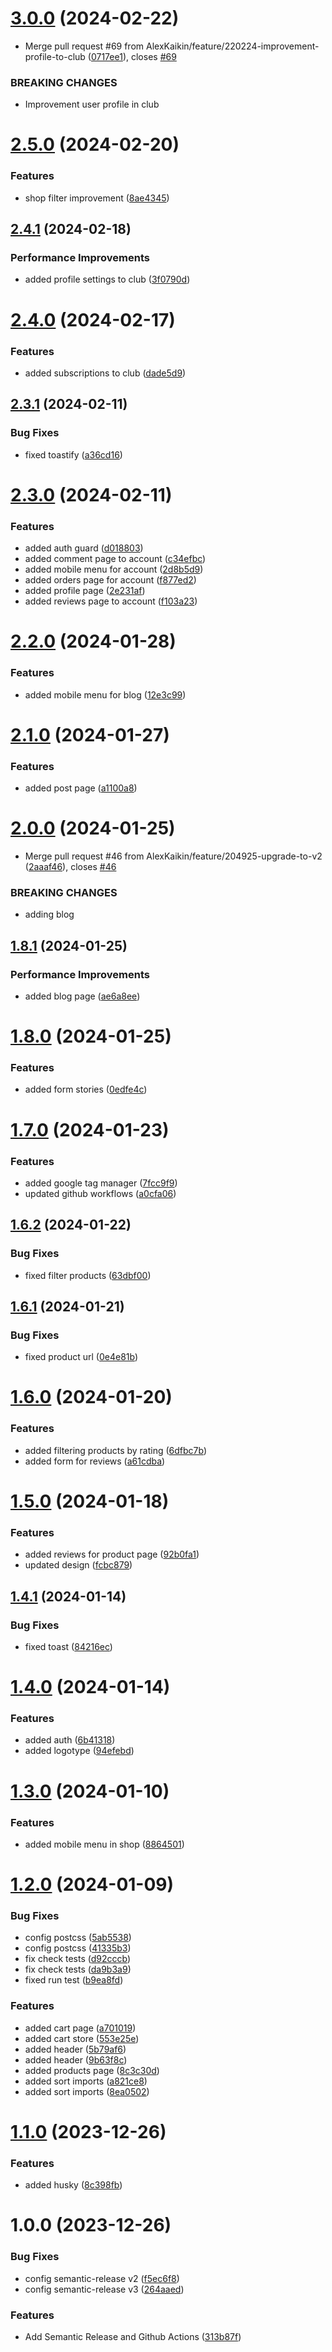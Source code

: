 # [3.0.0](https://github.com/AlexKaikin/evo-place-frontend/compare/v2.5.0...v3.0.0) (2024-02-22)


* Merge pull request #69 from AlexKaikin/feature/220224-improvement-profile-to-club ([0717ee1](https://github.com/AlexKaikin/evo-place-frontend/commit/0717ee1dc59f7700ada7235078b5ed40c3d325d2)), closes [#69](https://github.com/AlexKaikin/evo-place-frontend/issues/69)


### BREAKING CHANGES

* Improvement user profile in club

# [2.5.0](https://github.com/AlexKaikin/evo-place-frontend/compare/v2.4.1...v2.5.0) (2024-02-20)


### Features

* shop filter improvement ([8ae4345](https://github.com/AlexKaikin/evo-place-frontend/commit/8ae43453f9e12f5e45edcfbee18e5d8d6de1859a))

## [2.4.1](https://github.com/AlexKaikin/evo-place-frontend/compare/v2.4.0...v2.4.1) (2024-02-18)


### Performance Improvements

* added profile settings to club ([3f0790d](https://github.com/AlexKaikin/evo-place-frontend/commit/3f0790d102a3ffb8e31f3605993669f5c4508d60))

# [2.4.0](https://github.com/AlexKaikin/evo-place-frontend/compare/v2.3.1...v2.4.0) (2024-02-17)


### Features

* added subscriptions to club ([dade5d9](https://github.com/AlexKaikin/evo-place-frontend/commit/dade5d9e0957750c32bc63a118e7c3ca1020fb09))

## [2.3.1](https://github.com/AlexKaikin/evo-place-frontend/compare/v2.3.0...v2.3.1) (2024-02-11)


### Bug Fixes

* fixed toastify ([a36cd16](https://github.com/AlexKaikin/evo-place-frontend/commit/a36cd1668b1a61aef3e13e7eaa31fb77736ed7ec))

# [2.3.0](https://github.com/AlexKaikin/evo-place-frontend/compare/v2.2.0...v2.3.0) (2024-02-11)


### Features

* added auth guard ([d018803](https://github.com/AlexKaikin/evo-place-frontend/commit/d0188031612366c85066c70a9ec53310a3a04ab4))
* added comment page to account ([c34efbc](https://github.com/AlexKaikin/evo-place-frontend/commit/c34efbc6fd74ea9345639af101c311302b18d201))
* added mobile menu for account ([2d8b5d9](https://github.com/AlexKaikin/evo-place-frontend/commit/2d8b5d95d8a8ccc9f1baee5222d9bda002986da5))
* added orders page for account ([f877ed2](https://github.com/AlexKaikin/evo-place-frontend/commit/f877ed2ee68de517af5c6fb2d7e17b31f1c6d31f))
* added profile page ([2e231af](https://github.com/AlexKaikin/evo-place-frontend/commit/2e231af2eae5ffff3d6ed87fcca8be7a3b73d135))
* added reviews page to account ([f103a23](https://github.com/AlexKaikin/evo-place-frontend/commit/f103a233d9e4299280073ebe586384890c215dd6))

# [2.2.0](https://github.com/AlexKaikin/evo-place-frontend/compare/v2.1.0...v2.2.0) (2024-01-28)


### Features

* added mobile menu for blog ([12e3c99](https://github.com/AlexKaikin/evo-place-frontend/commit/12e3c998e4a8b5a844a38d75dbe9eff1bb550f25))

# [2.1.0](https://github.com/AlexKaikin/evo-place-frontend/compare/v2.0.0...v2.1.0) (2024-01-27)


### Features

* added post page ([a1100a8](https://github.com/AlexKaikin/evo-place-frontend/commit/a1100a815e101276e86e7996b777cab3312a9801))

# [2.0.0](https://github.com/AlexKaikin/evo-place-frontend/compare/v1.8.1...v2.0.0) (2024-01-25)


* Merge pull request #46 from AlexKaikin/feature/204925-upgrade-to-v2 ([2aaaf46](https://github.com/AlexKaikin/evo-place-frontend/commit/2aaaf46d72858c1a567904ce8b3f7441cf54af6e)), closes [#46](https://github.com/AlexKaikin/evo-place-frontend/issues/46)


### BREAKING CHANGES

* adding blog

## [1.8.1](https://github.com/AlexKaikin/evo-place-frontend/compare/v1.8.0...v1.8.1) (2024-01-25)


### Performance Improvements

* added blog page ([ae6a8ee](https://github.com/AlexKaikin/evo-place-frontend/commit/ae6a8eedfbc2bbd68cc09d79c5f22e1ece74f148))

# [1.8.0](https://github.com/AlexKaikin/evo-place-frontend/compare/v1.7.0...v1.8.0) (2024-01-25)


### Features

* added form stories ([0edfe4c](https://github.com/AlexKaikin/evo-place-frontend/commit/0edfe4cf279896318c7aa2d40d53b4c628f384ed))

# [1.7.0](https://github.com/AlexKaikin/evo-place-frontend/compare/v1.6.2...v1.7.0) (2024-01-23)


### Features

* added google tag manager ([7fcc9f9](https://github.com/AlexKaikin/evo-place-frontend/commit/7fcc9f9fabb4505ed48a1edc2c5ea358cfd9c86c))
* updated github workflows ([a0cfa06](https://github.com/AlexKaikin/evo-place-frontend/commit/a0cfa061f4482d40024358a17b021111226ed00a))

## [1.6.2](https://github.com/AlexKaikin/evo-place-frontend/compare/v1.6.1...v1.6.2) (2024-01-22)


### Bug Fixes

* fixed filter products ([63dbf00](https://github.com/AlexKaikin/evo-place-frontend/commit/63dbf007185f372ba5654ac8437940b65ec0e9f7))

## [1.6.1](https://github.com/AlexKaikin/evo-place-frontend/compare/v1.6.0...v1.6.1) (2024-01-21)


### Bug Fixes

* fixed product url ([0e4e81b](https://github.com/AlexKaikin/evo-place-frontend/commit/0e4e81bc8594716de07c7c0ffa39efef007a18a8))

# [1.6.0](https://github.com/AlexKaikin/evo-place-frontend/compare/v1.5.0...v1.6.0) (2024-01-20)


### Features

* added filtering products by rating ([6dfbc7b](https://github.com/AlexKaikin/evo-place-frontend/commit/6dfbc7b6cf6fedbb8480ccf966f8f43281677f50))
* added form for reviews ([a61cdba](https://github.com/AlexKaikin/evo-place-frontend/commit/a61cdba29343c0a5608b977d96b2dcb383dce34c))

# [1.5.0](https://github.com/AlexKaikin/evo-place-frontend/compare/v1.4.1...v1.5.0) (2024-01-18)


### Features

* added reviews for product page ([92b0fa1](https://github.com/AlexKaikin/evo-place-frontend/commit/92b0fa183739c1faedde668d589d7b00cea10949))
* updated design ([fcbc879](https://github.com/AlexKaikin/evo-place-frontend/commit/fcbc87931ff777cbe2c6c5e5231744329bc2f96b))

## [1.4.1](https://github.com/AlexKaikin/evo-place-frontend/compare/v1.4.0...v1.4.1) (2024-01-14)


### Bug Fixes

* fixed toast ([84216ec](https://github.com/AlexKaikin/evo-place-frontend/commit/84216ec29387935eef894c67fef98cf529ab7918))

# [1.4.0](https://github.com/AlexKaikin/evo-place-frontend/compare/v1.3.0...v1.4.0) (2024-01-14)


### Features

* added auth ([6b41318](https://github.com/AlexKaikin/evo-place-frontend/commit/6b41318a5179f901fd5fa8885b45a7cbf5d7c8be))
* added logotype ([94efebd](https://github.com/AlexKaikin/evo-place-frontend/commit/94efebd1269f6114a434b20d47bdb09461d1bbf1))

# [1.3.0](https://github.com/AlexKaikin/evo-place-frontend/compare/v1.2.0...v1.3.0) (2024-01-10)


### Features

* added mobile menu in shop ([8864501](https://github.com/AlexKaikin/evo-place-frontend/commit/88645014df508b96a82b549d80c7504dff7846e5))

# [1.2.0](https://github.com/AlexKaikin/evo-place-frontend/compare/v1.1.0...v1.2.0) (2024-01-09)


### Bug Fixes

* config postcss ([5ab5538](https://github.com/AlexKaikin/evo-place-frontend/commit/5ab5538f5fa6c193db123fb4f773b2be2a8d2dc1))
* config postcss ([41335b3](https://github.com/AlexKaikin/evo-place-frontend/commit/41335b39ad284220152daa3b7c2ce0696cc65cdb))
* fix check tests ([d92cccb](https://github.com/AlexKaikin/evo-place-frontend/commit/d92cccb8296085bbe328ecf18ff967b51d5e3903))
* fix check tests ([da9b3a9](https://github.com/AlexKaikin/evo-place-frontend/commit/da9b3a93fbf21f2829d381fef51ac24983b3180e))
* fixed run test ([b9ea8fd](https://github.com/AlexKaikin/evo-place-frontend/commit/b9ea8fdbf3493aa02220d4e4e973e27749ad0189))


### Features

* added cart page ([a701019](https://github.com/AlexKaikin/evo-place-frontend/commit/a70101986495d4ee54a68d59e4af5be7ae55d27f))
* added cart store ([553e25e](https://github.com/AlexKaikin/evo-place-frontend/commit/553e25e37497c1e3046cc8825327518543c60b5d))
* added header ([5b79af6](https://github.com/AlexKaikin/evo-place-frontend/commit/5b79af601ef21bc4e41e79d341a07b1a4a6601af))
* added header ([9b63f8c](https://github.com/AlexKaikin/evo-place-frontend/commit/9b63f8c7e5bdc1666f353281053274720de41c65))
* added products page ([8c3c30d](https://github.com/AlexKaikin/evo-place-frontend/commit/8c3c30dddb90e8e6527f5108cd32874209d1ffb0))
* added sort imports ([a821ce8](https://github.com/AlexKaikin/evo-place-frontend/commit/a821ce81dcaeae3c6d926af75dce67a7d16075f4))
* added sort imports ([8ea0502](https://github.com/AlexKaikin/evo-place-frontend/commit/8ea05027ff138e5dad247c88ed918a5ac5971c0a))

# [1.1.0](https://github.com/AlexKaikin/evo-place-frontend/compare/v1.0.0...v1.1.0) (2023-12-26)


### Features

* added husky ([8c398fb](https://github.com/AlexKaikin/evo-place-frontend/commit/8c398fbe93de87f76cbc31d5c8f12bf19dd907b9))

# 1.0.0 (2023-12-26)

### Bug Fixes

- config semantic-release v2 ([f5ec6f8](https://github.com/AlexKaikin/evo-place-frontend/commit/f5ec6f8fa6a633af50726e03f559fce55208acf8))
- config semantic-release v3 ([264aaed](https://github.com/AlexKaikin/evo-place-frontend/commit/264aaedc9003e19f2ac1582113b10526c5d61660))

### Features

- Add Semantic Release and Github Actions ([313b87f](https://github.com/AlexKaikin/evo-place-frontend/commit/313b87fd47720e1ea214467f3414c83f99ec4019))
